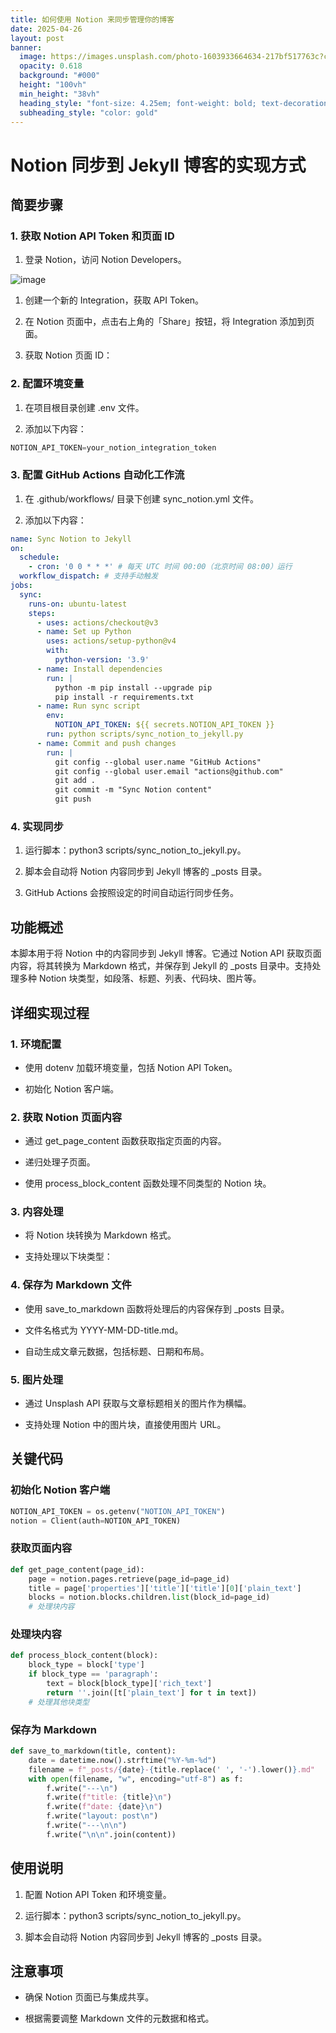 ```yaml
---
title: 如何使用 Notion 来同步管理你的博客
date: 2025-04-26
layout: post
banner:
  image: https://images.unsplash.com/photo-1603933664634-217bf517763c?crop=entropy&cs=tinysrgb&fit=max&fm=jpg&ixid=M3w2OTIwMzJ8MHwxfHJhbmRvbXx8fHx8fHx8fDE3NDU2MzE1OTl8&ixlib=rb-4.0.3&q=80&w=1080
  opacity: 0.618
  background: "#000"
  height: "100vh"
  min_height: "38vh"
  heading_style: "font-size: 4.25em; font-weight: bold; text-decoration: underline"
  subheading_style: "color: gold"
---
```


# Notion 同步到 Jekyll 博客的实现方式

## 简要步骤

### 1. 获取 Notion API Token 和页面 ID

1. 登录 Notion，访问 Notion Developers。

![image](https://prod-files-secure.s3.us-west-2.amazonaws.com/a7a0cc5a-89b9-4cda-8686-1fba0ca52f40/d19c1afe-dea5-4312-9333-786b0ba83054/image.png?X-Amz-Algorithm=AWS4-HMAC-SHA256&X-Amz-Content-Sha256=UNSIGNED-PAYLOAD&X-Amz-Credential=ASIAZI2LB4666HNF5VA3%2F20250426%2Fus-west-2%2Fs3%2Faws4_request&X-Amz-Date=20250426T013959Z&X-Amz-Expires=3600&X-Amz-Security-Token=IQoJb3JpZ2luX2VjEKH%2F%2F%2F%2F%2F%2F%2F%2F%2F%2FwEaCXVzLXdlc3QtMiJHMEUCIE8EArSmE3DGyho15hJM%2FOPwwiJ1xmRJe9gT55kVqqpAAiEAnIqBeIL6EAaQ54rBEp1B6kWqHPDW6qQUvoLpexnNEuEq%2FwMIOhAAGgw2Mzc0MjMxODM4MDUiDI17EvfIdOfOAB%2BypyrcA6NYoyFe%2Ffs4%2BOB8FRvPneWyz8lIPoGdz8SJDbvonupb7SSLACwQMRi013%2FQcSBy65AHj9hSY%2FxHwty0E%2F3C6UCdRsxuUf3NheDRKcDc%2B3uovI5STCNMfSOJJgbJSB%2F%2FvKPKhpMAbSc3iZ59D2JLnppf%2BSoLY2nXAheG1S7Scsfpgff2QayVIvCNNxd8cgZBKG4Fv1kI3zGy6eH3df0MfCRLwUrVbDKqySgnnYVZEiouozNZxlNScoQrEebyEpQ859EXbqlDOxhTeGtKWR9z0v7Mn1OMc9TMkCpR953R6B36%2Fk0XLAspyYcSwnslXoss2Yuj3iXKfTvTIQ8s5lrsLNuYGj04GwjAyRJ69x%2FgslO3Xtfb7WlN3bYS%2FAv5Ly5bWWvK3rZn%2FtOS2xG%2BH4K52zE0LXySpzzU6iVQYMaJfeWIf4cW0WjKt%2BSLA1cGvIlnMA9%2Bw8kcvkMXIAy4%2F3MzFAtu6J%2Fra2Ie%2FacbZhb426j7Mw%2FP1LgiR%2Bb0AhiXecKmy0F4HI86CDGZUby8R%2BqL2C%2FhxaLhIdseyOcbo0KCtNyz1Zpytdlndti1eXOVYjRydXHTC%2Fq7aMaCf6Qm4FdJtHI3ChOBIj%2Fb3RlZHI%2FmSTF%2BsVsSWbumByD%2FljroMMzWsMAGOqUBa%2BN8trnP9ehJKNJsOOXM1z%2Be1N19LexhlBut9meAJjCGRc%2BEGGf2lUKeLEmrna0%2FFZnKEk%2FuAncU3TevMmtHo95k3wo1jTuz8RMJk38UVqvXj9RypWWpTz8F5Qu03pgiovFU2vFnL7wdjCQhLqCxjdRItUe3gTxD2BPXa9e3NRBYxeExKaRLIEHecWU8iFpRU4QRycwJt0g62L2SmMasHsXYM1nN&X-Amz-Signature=b229716656cd35c7a02dde48bedf0b200a5b4d4c2bc3c0613351f364f96aaa6f&X-Amz-SignedHeaders=host&x-id=GetObject)

1. 创建一个新的 Integration，获取 API Token。

1. 在 Notion 页面中，点击右上角的「Share」按钮，将 Integration 添加到页面。

1. 获取 Notion 页面 ID：


### 2. 配置环境变量

1. 在项目根目录创建 .env 文件。

1. 添加以下内容：

```javascript
NOTION_API_TOKEN=your_notion_integration_token
```

### 3. 配置 GitHub Actions 自动化工作流

1. 在 .github/workflows/ 目录下创建 sync_notion.yml 文件。

1. 添加以下内容：

```yaml
name: Sync Notion to Jekyll
on:
  schedule:
    - cron: '0 0 * * *' # 每天 UTC 时间 00:00（北京时间 08:00）运行
  workflow_dispatch: # 支持手动触发
jobs:
  sync:
    runs-on: ubuntu-latest
    steps:
      - uses: actions/checkout@v3
      - name: Set up Python
        uses: actions/setup-python@v4
        with:
          python-version: '3.9'
      - name: Install dependencies
        run: |
          python -m pip install --upgrade pip
          pip install -r requirements.txt
      - name: Run sync script
        env:
          NOTION_API_TOKEN: ${{ secrets.NOTION_API_TOKEN }}
        run: python scripts/sync_notion_to_jekyll.py
      - name: Commit and push changes
        run: |
          git config --global user.name "GitHub Actions"
          git config --global user.email "actions@github.com"
          git add .
          git commit -m "Sync Notion content"
          git push
```

### 4. 实现同步

1. 运行脚本：python3 scripts/sync_notion_to_jekyll.py。

1. 脚本会自动将 Notion 内容同步到 Jekyll 博客的 _posts 目录。

1. GitHub Actions 会按照设定的时间自动运行同步任务。

## 功能概述

本脚本用于将 Notion 中的内容同步到 Jekyll 博客。它通过 Notion API 获取页面内容，将其转换为 Markdown 格式，并保存到 Jekyll 的 _posts 目录中。支持处理多种 Notion 块类型，如段落、标题、列表、代码块、图片等。

## 详细实现过程

### 1. 环境配置

- 使用 dotenv 加载环境变量，包括 Notion API Token。

- 初始化 Notion 客户端。

### 2. 获取 Notion 页面内容

- 通过 get_page_content 函数获取指定页面的内容。

- 递归处理子页面。

- 使用 process_block_content 函数处理不同类型的 Notion 块。

### 3. 内容处理

- 将 Notion 块转换为 Markdown 格式。

- 支持处理以下块类型：


### 4. 保存为 Markdown 文件

- 使用 save_to_markdown 函数将处理后的内容保存到 _posts 目录。

- 文件名格式为 YYYY-MM-DD-title.md。

- 自动生成文章元数据，包括标题、日期和布局。

### 5. 图片处理

- 通过 Unsplash API 获取与文章标题相关的图片作为横幅。

- 支持处理 Notion 中的图片块，直接使用图片 URL。

## 关键代码

### 初始化 Notion 客户端

```python
NOTION_API_TOKEN = os.getenv("NOTION_API_TOKEN")
notion = Client(auth=NOTION_API_TOKEN)
```

### 获取页面内容

```python
def get_page_content(page_id):
    page = notion.pages.retrieve(page_id=page_id)
    title = page['properties']['title']['title'][0]['plain_text']
    blocks = notion.blocks.children.list(block_id=page_id)
    # 处理块内容
```

### 处理块内容

```python
def process_block_content(block):
    block_type = block['type']
    if block_type == 'paragraph':
        text = block[block_type]['rich_text']
        return ''.join([t['plain_text'] for t in text])
    # 处理其他块类型
```

### 保存为 Markdown

```python
def save_to_markdown(title, content):
    date = datetime.now().strftime("%Y-%m-%d")
    filename = f"_posts/{date}-{title.replace(' ', '-').lower()}.md"
    with open(filename, "w", encoding="utf-8") as f:
        f.write("---\n")
        f.write(f"title: {title}\n")
        f.write(f"date: {date}\n")
        f.write("layout: post\n")
        f.write("---\n\n")
        f.write("\n\n".join(content))
```

## 使用说明

1. 配置 Notion API Token 和环境变量。

1. 运行脚本：python3 scripts/sync_notion_to_jekyll.py。

1. 脚本会自动将 Notion 内容同步到 Jekyll 博客的 _posts 目录。

## 注意事项

- 确保 Notion 页面已与集成共享。

- 根据需要调整 Markdown 文件的元数据和格式。